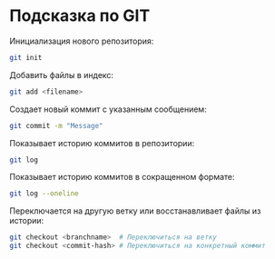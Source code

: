 # Подсказка по GIT

Инициализация нового репозитория:

```sh
git init
```

Добавить файлы в индекс:

```sh
git add <filename>
```

Создает новый коммит с указанным сообщением:

```sh
git commit -m "Message"
```

Показывает историю коммитов в репозитории:

```sh
git log
```

Показывает историю коммитов в сокращенном формате:

```sh
git log --oneline
```

Переключается на другую ветку или восстанавливает файлы из истории:

```sh
git checkout <branchname>  # Переключиться на ветку
git checkout <commit-hash> # Переключиться на конкретный коммит
```
